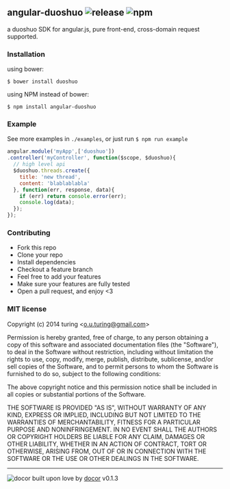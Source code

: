 ## angular-duoshuo ![release](http://img.shields.io/github/release/duoshuo/angular-duoshuo.svg)&nbsp;![npm](http://img.shields.io/npm/v/angular-duoshuo.svg)

a duoshuo SDK for angular.js, pure front-end, cross-domain request supported.

### Installation

using bower:
```
$ bower install duoshuo
```
using NPM instead of bower:

```
$ npm install angular-duoshuo
```

### Example

See more examples in `./examples`, or just run `$ npm run example`

````javascript
angular.module('myApp',['duoshuo'])
.controller('myController', function($scope, $duoshuo){
  // high level api
  $duoshuo.threads.create({
    title: 'new thread',
    content: 'blablablabla'
  }, function(err, response, data){
    if (err) return console.error(err);
    console.log(data);
  });
});
````

### Contributing
- Fork this repo
- Clone your repo
- Install dependencies
- Checkout a feature branch
- Feel free to add your features
- Make sure your features are fully tested
- Open a pull request, and enjoy <3

### MIT license
Copyright (c) 2014 turing &lt;o.u.turing@gmail.com&gt;

Permission is hereby granted, free of charge, to any person obtaining a copy
of this software and associated documentation files (the &quot;Software&quot;), to deal
in the Software without restriction, including without limitation the rights
to use, copy, modify, merge, publish, distribute, sublicense, and/or sell
copies of the Software, and to permit persons to whom the Software is
furnished to do so, subject to the following conditions:

The above copyright notice and this permission notice shall be included in
all copies or substantial portions of the Software.

THE SOFTWARE IS PROVIDED &quot;AS IS&quot;, WITHOUT WARRANTY OF ANY KIND, EXPRESS OR
IMPLIED, INCLUDING BUT NOT LIMITED TO THE WARRANTIES OF MERCHANTABILITY,
FITNESS FOR A PARTICULAR PURPOSE AND NONINFRINGEMENT. IN NO EVENT SHALL THE
AUTHORS OR COPYRIGHT HOLDERS BE LIABLE FOR ANY CLAIM, DAMAGES OR OTHER
LIABILITY, WHETHER IN AN ACTION OF CONTRACT, TORT OR OTHERWISE, ARISING FROM,
OUT OF OR IN CONNECTION WITH THE SOFTWARE OR THE USE OR OTHER DEALINGS IN
THE SOFTWARE.

---
![docor](https://cdn1.iconfinder.com/data/icons/windows8_icons_iconpharm/26/doctor.png)
built upon love by [docor](https://github.com/turingou/docor.git) v0.1.3